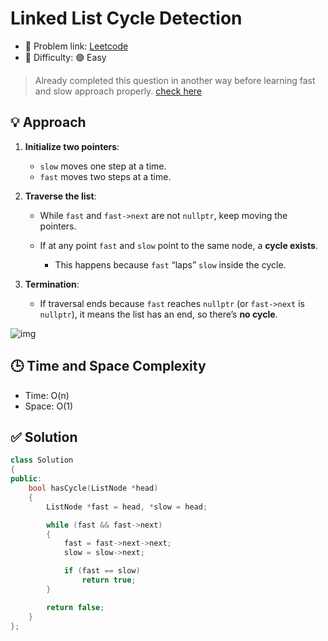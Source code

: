 # Linked List Cycle Detection

- 🧩 Problem link: [Leetcode](https://leetcode.com/problems/linked-list-cycle/)
- 🚦 Difficulty: 🟢 Easy

> Already completed this question in another way before learning fast and slow approach properly. [check here](https://github.com/Shellyda/30-days-algorithms-challenge/blob/main/linked_lists/singly_linked_lists/001_linked_list_cycle_detection)

## 💡 Approach

1. **Initialize two pointers**:

   - `slow` moves one step at a time.
   - `fast` moves two steps at a time.

2. **Traverse the list**:

   - While `fast` and `fast->next` are not `nullptr`, keep moving the pointers.
   - If at any point `fast` and `slow` point to the same node, a **cycle exists**.

     - This happens because `fast` “laps” `slow` inside the cycle.

3. **Termination**:

   - If traversal ends because `fast` reaches `nullptr` (or `fast->next` is `nullptr`), it means the list has an end, so there’s **no cycle**.

![img](https://imagedelivery.net/CLfkmk9Wzy8_9HRyug4EVA/9a01bace-4b54-4091-b6ea-e0d6bfd3f800/sharpen=1)

## 🕒 Time and Space Complexity

- Time: O(n)
- Space: O(1)

## ✅ Solution

```cpp
class Solution
{
public:
    bool hasCycle(ListNode *head)
    {
        ListNode *fast = head, *slow = head;

        while (fast && fast->next)
        {
            fast = fast->next->next;
            slow = slow->next;

            if (fast == slow)
                return true;
        }

        return false;
    }
};
```
